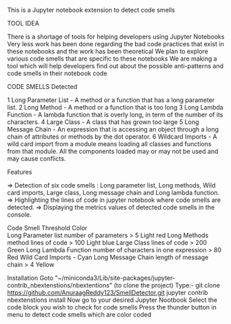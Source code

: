 This is a Jupyter notebook extension to detect code smells

TOOL IDEA

There is a shortage of tools for helping developers using Jupyter Notebooks
Very less work has been done regarding the bad code practices that exist in these notebooks and the work has been theoretical
We plan to explore various code smells that are specific to these notebooks
We are making a tool which will help developers find out about the possible anti-patterns and code smells in their notebook code

CODE SMELLS Detected

1   Long Parameter List     -   A method or a function that has a long parameter list.
2   Long Method             -   A method or a function that is too long
3   Long Lambda Function    -	A lambda function that is overly long, in term of the number of its characters.
4   Large Class             -	A class that has grown too large
5   Long Message Chain      -   An expression that is accessing an object through a long chain of attributes or methods by the dot operator.
6   Wildcard Imports        -   A wild card import from a module means loading all classes and functions from that module. All the components loaded may or may not be used and may cause conflicts.

Features

=>  Detection of six code smells : Long parameter list, Long methods, Wild card imports, Large class, Long message chain and Long lambda function.
=>  Highlighting the lines of code in jupyter notebook where code smells are detected.
=>  Displaying the metrics values of detected code smells in the console.

Code Smell                  Threshold                                       Color      
Long Parameter list         number of parameters > 5                        Light red
Long Methods                method lines of code > 100                      Light blue
Large Class                 lines of code > 200                             Green
Long Lambda Function        number of characters in one expression > 80     Red
Wild Card Imports           -                                               Cyan
Long Message Chain          length of message chain > 4                     Yellow

Installation
Goto "~/miniconda3/Lib/site-packages/jupyter-contrib_nbextenstions/nbextentions" (to clone the project)
Type:-
git clone https://github.com/AnuraagReddy123/SmellDetector.git
jupyter contrib nbextenstions install
Now go to your desired Jupyter Nootbook 
Select the code block you wish to check for code smells
Press the thunder button in menu to detect code smells which are color coded
